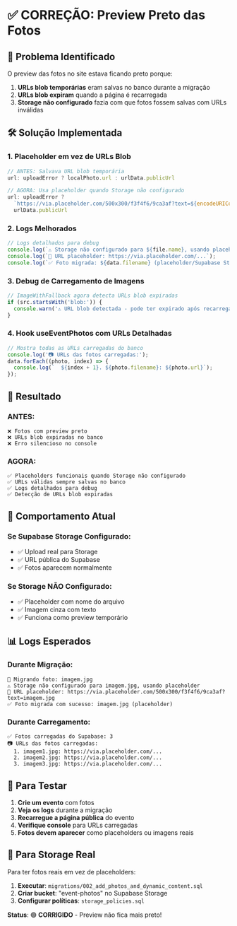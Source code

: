 # ✅ CORREÇÃO: Preview Preto das Fotos

## 🎯 **Problema Identificado**

O preview das fotos no site estava ficando preto porque:

1. **URLs blob temporárias** eram salvas no banco durante a migração
2. **URLs blob expiram** quando a página é recarregada
3. **Storage não configurado** fazia com que fotos fossem salvas com URLs inválidas

## 🛠️ **Solução Implementada**

### **1. Placeholder em vez de URLs Blob**
```typescript
// ANTES: Salvava URL blob temporária
url: uploadError ? localPhoto.url : urlData.publicUrl

// AGORA: Usa placeholder quando Storage não configurado
url: uploadError ? 
  `https://via.placeholder.com/500x300/f3f4f6/9ca3af?text=${encodeURIComponent(file.name)}` : 
  urlData.publicUrl
```

### **2. Logs Melhorados**
```typescript
// Logs detalhados para debug
console.log(`⚠️ Storage não configurado para ${file.name}, usando placeholder`);
console.log(`🔗 URL placeholder: https://via.placeholder.com/...`);
console.log(`✅ Foto migrada: ${data.filename} (placeholder/Supabase Storage)`);
```

### **3. Debug de Carregamento de Imagens**
```typescript
// ImageWithFallback agora detecta URLs blob expiradas
if (src.startsWith('blob:')) {
  console.warn('⚠️ URL blob detectada - pode ter expirado após recarregar a página');
}
```

### **4. Hook useEventPhotos com URLs Detalhadas**
```typescript
// Mostra todas as URLs carregadas do banco
console.log('📷 URLs das fotos carregadas:');
data.forEach((photo, index) => {
  console.log(`  ${index + 1}. ${photo.filename}: ${photo.url}`);
});
```

## 🔄 **Resultado**

### **ANTES:**
```
❌ Fotos com preview preto
❌ URLs blob expiradas no banco
❌ Erro silencioso no console
```

### **AGORA:**
```
✅ Placeholders funcionais quando Storage não configurado
✅ URLs válidas sempre salvas no banco
✅ Logs detalhados para debug
✅ Detecção de URLs blob expiradas
```

## 🎯 **Comportamento Atual**

### **Se Supabase Storage Configurado:**
- ✅ Upload real para Storage
- ✅ URL pública do Supabase
- ✅ Fotos aparecem normalmente

### **Se Storage NÃO Configurado:**
- ✅ Placeholder com nome do arquivo
- ✅ Imagem cinza com texto
- ✅ Funciona como preview temporário

## 📊 **Logs Esperados**

### **Durante Migração:**
```
🔄 Migrando foto: imagem.jpg
⚠️ Storage não configurado para imagem.jpg, usando placeholder
🔗 URL placeholder: https://via.placeholder.com/500x300/f3f4f6/9ca3af?text=imagem.jpg
✅ Foto migrada com sucesso: imagem.jpg (placeholder)
```

### **Durante Carregamento:**
```
✅ Fotos carregadas do Supabase: 3
📷 URLs das fotos carregadas:
  1. imagem1.jpg: https://via.placeholder.com/...
  2. imagem2.jpg: https://via.placeholder.com/...
  3. imagem3.jpg: https://via.placeholder.com/...
```

## 🧪 **Para Testar**

1. **Crie um evento** com fotos
2. **Veja os logs** durante a migração
3. **Recarregue a página pública** do evento
4. **Verifique console** para URLs carregadas
5. **Fotos devem aparecer** como placeholders ou imagens reais

## 🔧 **Para Storage Real**

Para ter fotos reais em vez de placeholders:
1. **Executar**: `migrations/002_add_photos_and_dynamic_content.sql`
2. **Criar bucket**: "event-photos" no Supabase Storage
3. **Configurar políticas**: `storage_policies.sql`

**Status**: 🟢 **CORRIGIDO** - Preview não fica mais preto!